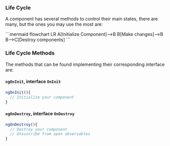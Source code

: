 ### Life Cycle

A component has several methods to control their main states, there are many, but the ones you may use the most are:
<div class="flex justify-center">
```mermaid
flowchart LR
    A[Initialize Component]-->B
    B[Make changes]-->B
    B-->C[Destroy components]
```
</div>

### Life Cycle Methods

The methods that can be found implementing their corresponding interface are:
#### `ngOnInit`, interface `OnInit`
```ts
ngOnInit(){
  // Initialize your component
}
```
#### `ngOnDestroy`, interface `OnDestroy`
```ts
ngOnDestroy(){
  // Destroy your component
  // Unsuscribe from open observables
}
```

